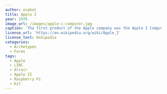 ```yaml
---
author: evabat
title: Apple I
year: 1976
image_url: /images/apple-i-computer.jpg
caption: 'The first product of the Apple company was the Apple I Computer, released in a kit form targeting the serious hobbyists of the era, who needed to have the knowledge and willingness to connect the main board with a keyboard and peripherals, as well as program it in machine language.'
license_url: 'https://en.wikipedia.org/wiki/Apple_I'
license_text: Wikipedia
categories:
  - Archetypes
  - Forms
tags:
  - Apple
  - LINC
  - Altair
  - Apple II
  - Raspberry Pi
  - Kit
---
```

